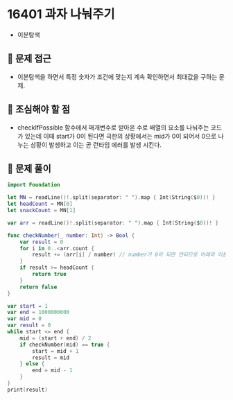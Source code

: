 # 16401 과자 나눠주기
- 이분탐색

## 🍎 문제 접근
- 이분탐색을 하면서 특정 숫자가 조건에 맞는지 계속 확인하면서 최대값을 구하는 문제.

## 🍎 조심해야 할 점
- checkIfPossible 함수에서 매개변수로 받아온 수로 배열의 요소를 나눠주는 코드가 있는데 이때 start가 0이 된다면 극한의 상황에서는 mid가 0이 되어서 0으로 나누는 상황이 발생하고 이는 곧 런타임 에러를 발생 시킨다.

## 🍎 문제 풀이
```swift
import Foundation

let MN = readLine()!.split(separator: " ").map { Int(String($0))! }
let headCount = MN[0]
let snackCount = MN[1]

var arr = readLine()!.split(separator: " ").map { Int(String($0))! }

func checkNumber(_ number: Int) -> Bool {
    var result = 0
    for i in 0..<arr.count {
        result += (arr[i] / number) // number가 0이 되면 안되므로 아래의 이분탐색 코드에서 start를 1로 두어야 한다.
    }
    if result >= headCount {
        return true
    }
    return false
}

var start = 1
var end = 1000000000
var mid = 0
var result = 0
while start <= end {
    mid = (start + end) / 2
    if checkNumber(mid) == true {
        start = mid + 1
        result = mid
    } else {
        end = mid - 1
    }
}
print(result)
```
